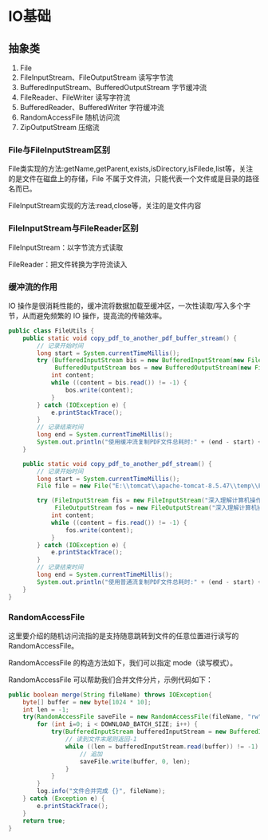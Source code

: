 # IO基础

## 抽象类

1. File
2. FileInputStream、FileOutputStream 读写字节流
3. BufferedInputStream、BufferedOutputStream 字节缓冲流
4. FileReader、FileWriter 读写字符流
5. BufferedReader、BufferedWriter 字符缓冲流
6. RandomAccessFile 随机访问流
7. ZipOutputStream 压缩流

### File与FileInputStream区别

File类实现的方法:getName,getParent,exists,isDirectory,isFilede,list等，关注的是文件在磁盘上的存储，File 不属于文件流，只能代表一个文件或是目录的路径名而已。

FileInputStream实现的方法:read,close等，关注的是文件内容

### FileInputStream与FileReader区别

FileInputStream：以字节流方式读取

FileReader：把文件转换为字符流读入

### 缓冲流的作用

IO 操作是很消耗性能的，缓冲流将数据加载至缓冲区，一次性读取/写入多个字节，从而避免频繁的 IO 操作，提高流的传输效率。

```java
public class FileUtils {
    public static void copy_pdf_to_another_pdf_buffer_stream() {
        // 记录开始时间
        long start = System.currentTimeMillis();
        try (BufferedInputStream bis = new BufferedInputStream(new FileInputStream("深入理解计算机操作系统.pdf"));
             BufferedOutputStream bos = new BufferedOutputStream(new FileOutputStream("深入理解计算机操作系统-副本.pdf"))) {
            int content;
            while ((content = bis.read()) != -1) {
                bos.write(content);
            }
        } catch (IOException e) {
            e.printStackTrace();
        }
        // 记录结束时间
        long end = System.currentTimeMillis();
        System.out.println("使用缓冲流复制PDF文件总耗时:" + (end - start) + " 毫秒");
    }

    public static void copy_pdf_to_another_pdf_stream() {
        // 记录开始时间
        long start = System.currentTimeMillis();
        File file = new File("E:\\tomcat\\apache-tomcat-8.5.47\\temp\\FileStream");

        try (FileInputStream fis = new FileInputStream("深入理解计算机操作系统.pdf");
             FileOutputStream fos = new FileOutputStream("深入理解计算机操作系统-副本.pdf")) {
            int content;
            while ((content = fis.read()) != -1) {
                fos.write(content);
            }
        } catch (IOException e) {
            e.printStackTrace();
        }
        // 记录结束时间
        long end = System.currentTimeMillis();
        System.out.println("使用普通流复制PDF文件总耗时:" + (end - start) + " 毫秒");
    }
}
```

### RandomAccessFile

这里要介绍的随机访问流指的是支持随意跳转到文件的任意位置进行读写的 RandomAccessFile。

RandomAccessFile 的构造方法如下，我们可以指定 mode（读写模式）。


RandomAccessFile 可以帮助我们合并文件分片，示例代码如下：

```java
public boolean merge(String fileName) throws IOException{
    byte[] buffer = new byte[1024 * 10];
    int len = -1;
    try(RandomAccessFile saveFile = new RandomAccessFile(fileName, "rw")) {
        for (int i=0; i < DOWNLOAD_BATCH_SIZE; i++) {
            try(BufferedInputStream bufferedInputStream = new BufferedInputStream(new FileInputStream(fileName + FILE_TEMP_SUFFIX + i))) {
                // 读到文件末尾则返回-1
                while ((len = bufferedInputStream.read(buffer)) != -1) {
                    // 追加
                    saveFile.write(buffer, 0, len);
                }
            }
        }
        log.info("文件合并完成 {}", fileName);
    } catch (Exception e) {
        e.printStackTrace();
    }
    return true;
}
```